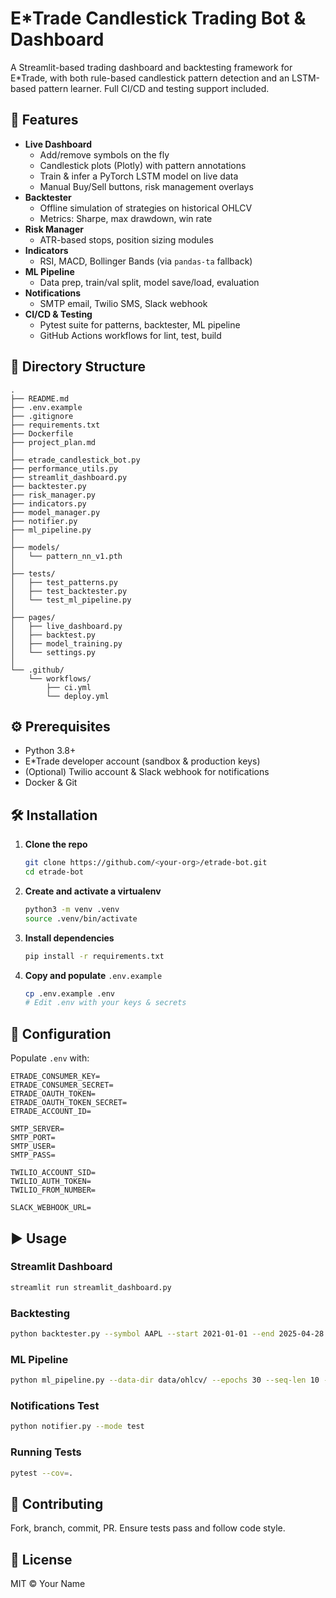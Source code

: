 # E*Trade Candlestick Trading Bot & Dashboard

A Streamlit-based trading dashboard and backtesting framework for E*Trade, with both rule-based candlestick pattern detection and an LSTM-based pattern learner.  Full CI/CD and testing support included.

## 🚀 Features

- **Live Dashboard**
  - Add/remove symbols on the fly  
  - Candlestick plots (Plotly) with pattern annotations  
  - Train & infer a PyTorch LSTM model on live data  
  - Manual Buy/Sell buttons, risk management overlays  
- **Backtester**
  - Offline simulation of strategies on historical OHLCV  
  - Metrics: Sharpe, max drawdown, win rate  
- **Risk Manager**
  - ATR-based stops, position sizing modules  
- **Indicators**
  - RSI, MACD, Bollinger Bands (via `pandas-ta` fallback)  
- **ML Pipeline**
  - Data prep, train/val split, model save/load, evaluation  
- **Notifications**
  - SMTP email, Twilio SMS, Slack webhook  
- **CI/CD & Testing**
  - Pytest suite for patterns, backtester, ML pipeline  
  - GitHub Actions workflows for lint, test, build  

## 📁 Directory Structure

```
.
├── README.md
├── .env.example
├── .gitignore
├── requirements.txt
├── Dockerfile
├── project_plan.md
│
├── etrade_candlestick_bot.py
├── performance_utils.py
├── streamlit_dashboard.py
├── backtester.py
├── risk_manager.py
├── indicators.py
├── model_manager.py
├── notifier.py
├── ml_pipeline.py
│
├── models/
│   └── pattern_nn_v1.pth
│
├── tests/
│   ├── test_patterns.py
│   ├── test_backtester.py
│   └── test_ml_pipeline.py
│
├── pages/
│   ├── live_dashboard.py
│   ├── backtest.py
│   ├── model_training.py
│   └── settings.py
│
└── .github/
    └── workflows/
        ├── ci.yml
        └── deploy.yml
```

## ⚙️ Prerequisites

- Python 3.8+  
- E*Trade developer account (sandbox & production keys)  
- (Optional) Twilio account & Slack webhook for notifications  
- Docker & Git  

## 🛠 Installation

1. **Clone the repo**
   ```bash
   git clone https://github.com/<your-org>/etrade-bot.git
   cd etrade-bot
   ```
2. **Create and activate a virtualenv**
   ```bash
   python3 -m venv .venv
   source .venv/bin/activate
   ```
3. **Install dependencies**
   ```bash
   pip install -r requirements.txt
   ```
4. **Copy and populate** `.env.example`
   ```bash
   cp .env.example .env
   # Edit .env with your keys & secrets
   ```

## 📝 Configuration

Populate `.env` with:
```dotenv
ETRADE_CONSUMER_KEY=
ETRADE_CONSUMER_SECRET=
ETRADE_OAUTH_TOKEN=
ETRADE_OAUTH_TOKEN_SECRET=
ETRADE_ACCOUNT_ID=

SMTP_SERVER=
SMTP_PORT=
SMTP_USER=
SMTP_PASS=

TWILIO_ACCOUNT_SID=
TWILIO_AUTH_TOKEN=
TWILIO_FROM_NUMBER=

SLACK_WEBHOOK_URL=
```

## ▶️ Usage

### Streamlit Dashboard
```bash
streamlit run streamlit_dashboard.py
```

### Backtesting
```bash
python backtester.py --symbol AAPL --start 2021-01-01 --end 2025-04-28 --strategy rule
```

### ML Pipeline
```bash
python ml_pipeline.py --data-dir data/ohlcv/ --epochs 30 --seq-len 10 --lr 1e-3
```

### Notifications Test
```bash
python notifier.py --mode test
```

### Running Tests
```bash
pytest --cov=.
```

## 🤝 Contributing

Fork, branch, commit, PR. Ensure tests pass and follow code style.

## 📄 License

MIT © Your Name
